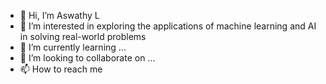 - 👋 Hi, I’m Aswathy L
- 👀 I’m interested in exploring the applications of machine learning and AI in solving real-world problems
- 🌱 I’m currently learning ...
- 💞️ I’m looking to collaborate on ...
- 📫 How to reach me 


<!---
aswathy5858/aswathy5858 is a ✨ special ✨ repository because its `README.md` (this file) appears on your GitHub profile.
You can click the Preview link to take a look at your changes.
--->
